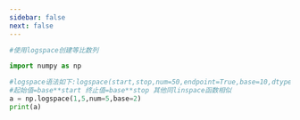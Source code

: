 ```yaml
---
sidebar: false
next: false
---
```

<BlogInfo/>






```python
#使用logspace创建等比数列

import numpy as np

#logspace语法如下:logspace(start,stop,num=50,endpoint=True,base=10,dtype=None)
#起始值=base**start 终止值=base**stop 其他同linspace函数相似
a = np.logspace(1,5,num=5,base=2)
print(a)
```






<ActionBox />
        
<style>#top-box {margin-top:0.5rem!important;}</style>